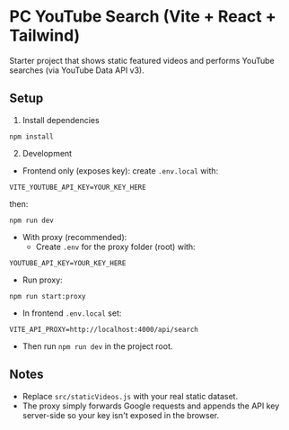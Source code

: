 # PC YouTube Search (Vite + React + Tailwind)

Starter project that shows static featured videos and performs YouTube searches (via YouTube Data API v3).

## Setup

1. Install dependencies
```
npm install
```

2. Development
- Frontend only (exposes key): create `.env.local` with:
```
VITE_YOUTUBE_API_KEY=YOUR_KEY_HERE
```
then:
```
npm run dev
```

- With proxy (recommended):
  - Create `.env` for the proxy folder (root) with:
```
YOUTUBE_API_KEY=YOUR_KEY_HERE
```
  - Run proxy:
```
npm run start:proxy
```
  - In frontend `.env.local` set:
```
VITE_API_PROXY=http://localhost:4000/api/search
```
  - Then run `npm run dev` in the project root.

## Notes
- Replace `src/staticVideos.js` with your real static dataset.
- The proxy simply forwards Google requests and appends the API key server-side so your key isn't exposed in the browser.
